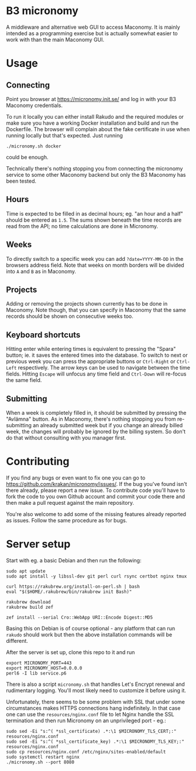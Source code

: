 # B3 micronomy

A middleware and alternative web GUI to access Maconomy. It is mainly
intended as a programming exercise but is actually somewhat easier to
work with than the main Maconomy GUI.

# Usage

## Connecting

Point you browser at https://micronomy.init.se/ and log in with your
B3 Maconomy credentials.

To run it locally you can either install Rakudo and the required
modules or make sure you have a working Docker installation and build
and run the Dockerfile. The browser will complain about the fake
certificate in use when running locally but that's expected. Just
running

```
./micronomy.sh docker
```

could be enough.


Technically there's nothing stopping you from connecting the micronomy
service to some other Maconomy backend but only the B3 Maconomy has
been tested.

## Hours

Time is expected to be filled in as decimal hours; eg. "an hour and a
half" should be entered as `1.5`. The sums shown beneath the time
records are read from the API; no time calculations are done in
Micronomy.

## Weeks

To directly switch to a specific week you can add `?date=YYYY-MM-DD`
in the browsers address field. Note that weeks on month borders will
be divided into `A` and `B` as in Maconomy.

## Projects

Adding or removing the projects shown currently has to be done in
Maconomy. Note though, that you can specify in Maconomy that the same
records should be shown on consecutive weeks too.

## Keyboard shortcuts

Hitting enter while entering times is equivalent to pressing the
"Spara" button; ie. it saves the entered times into the database. To
switch to next or previous week you can press the appropriate buttons
or `Ctrl-Right` or `Ctrl-Left` respectively. The arrow keys can be
used to navigate between the time fields. Hitting `Escape` will
unfocus any time field and `Ctrl-Down` will re-focus the same field.

## Submitting

When a week is completely filled in, it should be submitted by
pressing the "Avlämna" button. As in Maconomy, there's nothing
stopping you from re-submitting an already submitted week but if you
change an already billed week, the changes will probably be ignored by
the billing system. So don't do that without consulting with you
manager first.

# Contributing

If you find any bugs or even want to fix one you can go to
https://github.com/krakan/micronomy/issues/. If the bug you've found
isn't there already, please report a new issue. To contribute code
you'll have to fork the code to you own Github account and commit your
code there and then make a pull request against the main repository.

You're also welcome to add some of the missing features already
reported as issues. Follow the same procedure as for bugs.

# Server setup

Start with eg. a basic Debian and then run the following:

```
sudo apt update
sudo apt install -y libssl-dev git perl curl rsync certbot nginx tmux

curl https://rakubrew.org/install-on-perl.sh | bash
eval "$($HOME/.rakubrew/bin/rakubrew init Bash)"

rakubrew download
rakubrew build zef

zef install --serial Cro::WebApp URI::Encode Digest::MD5
```

Basing this on Debian is of course optional - any platform that can
run `rakudo` should work but then the above installation commands will
be different.

After the server is set up, clone this repo to it and run

```
export MICRONOMY_PORT=443
export MICRONOMY_HOST=0.0.0.0
perl6 -I lib service.p6
```

There is also a script `micronomy.sh` that handles Let's Encrypt renewal
and rudimentary logging. You'll most likely need to customize it before
using it.

Unfortunately, there seems to be some problem with SSL that under some
circumstances makes HTTPS connections hang indefinitely. In that case
one can use the `resources/nginx.conf` file to let Nginx handle the SSL
termination and then run Micronomy on an unprivileged port - eg.:

```
sudo sed -Ei "s:^( *ssl_certificate) .*:\1 $MICRONOMY_TLS_CERT;:" resources/nginx.conf
sudo sed -Ei "s:^( *ssl_certificate_key) .*:\1 $MICRONOMY_TLS_KEY;:" resources/nginx.conf
sudo cp resources/nginx.conf /etc/nginx/sites-enabled/default
sudo systemctl restart nginx
./micronomy.sh --port 8080
```
